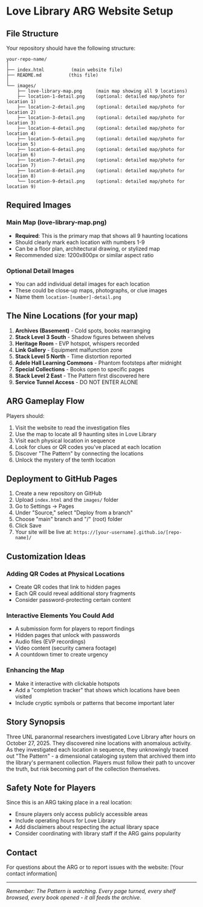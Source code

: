 # Love Library ARG Website Setup

## File Structure

Your repository should have the following structure:

```
your-repo-name/
│
├── index.html          (main website file)
├── README.md          (this file)
│
└── images/
    ├── love-library-map.png     (main map showing all 9 locations)
    ├── location-1-detail.png    (optional: detailed map/photo for location 1)
    ├── location-2-detail.png    (optional: detailed map/photo for location 2)
    ├── location-3-detail.png    (optional: detailed map/photo for location 3)
    ├── location-4-detail.png    (optional: detailed map/photo for location 4)
    ├── location-5-detail.png    (optional: detailed map/photo for location 5)
    ├── location-6-detail.png    (optional: detailed map/photo for location 6)
    ├── location-7-detail.png    (optional: detailed map/photo for location 7)
    ├── location-8-detail.png    (optional: detailed map/photo for location 8)
    └── location-9-detail.png    (optional: detailed map/photo for location 9)
```

## Required Images

### Main Map (love-library-map.png)
- **Required**: This is the primary map that shows all 9 haunting locations
- Should clearly mark each location with numbers 1-9
- Can be a floor plan, architectural drawing, or stylized map
- Recommended size: 1200x800px or similar aspect ratio

### Optional Detail Images
- You can add individual detail images for each location
- These could be close-up maps, photographs, or clue images
- Name them `location-[number]-detail.png`

## The Nine Locations (for your map)

1. **Archives (Basement)** - Cold spots, books rearranging
2. **Stack Level 3 South** - Shadow figures between shelves  
3. **Heritage Room** - EVP hotspot, whispers recorded
4. **Link Gallery** - Equipment malfunction zone
5. **Stack Level 5 North** - Time distortion reported
6. **Adele Hall Learning Commons** - Phantom footsteps after midnight
7. **Special Collections** - Books open to specific pages
8. **Stack Level 2 East** - The Pattern first discovered here
9. **Service Tunnel Access** - DO NOT ENTER ALONE

## ARG Gameplay Flow

Players should:
1. Visit the website to read the investigation files
2. Use the map to locate all 9 haunting sites in Love Library
3. Visit each physical location in sequence
4. Look for clues or QR codes you've placed at each location
5. Discover "The Pattern" by connecting the locations
6. Unlock the mystery of the tenth location

## Deployment to GitHub Pages

1. Create a new repository on GitHub
2. Upload `index.html` and the `images/` folder
3. Go to Settings → Pages
4. Under "Source," select "Deploy from a branch"
5. Choose "main" branch and "/" (root) folder
6. Click Save
7. Your site will be live at: `https://[your-username].github.io/[repo-name]/`

## Customization Ideas

### Adding QR Codes at Physical Locations
- Create QR codes that link to hidden pages
- Each QR could reveal additional story fragments
- Consider password-protecting certain content

### Interactive Elements You Could Add
- A submission form for players to report findings
- Hidden pages that unlock with passwords
- Audio files (EVP recordings) 
- Video content (security camera footage)
- A countdown timer to create urgency

### Enhancing the Map
- Make it interactive with clickable hotspots
- Add a "completion tracker" that shows which locations have been visited
- Include cryptic symbols or patterns that become important later

## Story Synopsis

Three UNL paranormal researchers investigated Love Library after hours on October 27, 2025. They discovered nine locations with anomalous activity. As they investigated each location in sequence, they unknowingly traced out "The Pattern" - a dimensional cataloging system that archived them into the library's permanent collection. Players must follow their path to uncover the truth, but risk becoming part of the collection themselves.

## Safety Note for Players

Since this is an ARG taking place in a real location:
- Ensure players only access publicly accessible areas
- Include operating hours for Love Library
- Add disclaimers about respecting the actual library space
- Consider coordinating with library staff if the ARG gains popularity

## Contact

For questions about the ARG or to report issues with the website:
[Your contact information]

---

*Remember: The Pattern is watching. Every page turned, every shelf browsed, every book opened - it all feeds the archive.*